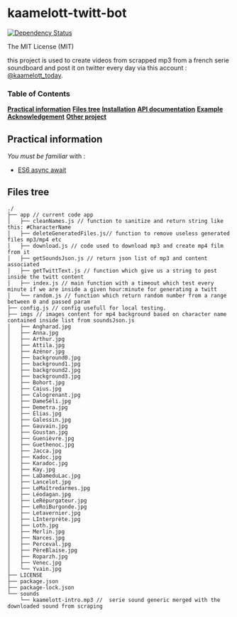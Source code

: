 # **kaamelott-twitt-bot**
[![Dependency Status](https://david-dm.org/benjaminW78/kaamelott-twitt-bot.svg)](https://david-dm.org/benjaminW78/kaamelott-twitt-bot?view=list)

The MIT License (MIT)

this project is used to create videos from scrapped mp3 from a french serie soundboard and post it on twitter every day via this account : [@kaamelott_today](https://twitter.com/kaamelott_today).

### Table of Contents
**[Practical information](#practical-information)** 
**[Files tree](#files-tree)** 
**[Installation](#installation)** 
**[API documentation](#api-documentation)** 
**[Example](#example)** 
**[Acknowledgement](#acknowledgement)** **[Other project](#other-project)**

## **Practical information**
 *You must be familiar* with :
 - [ES6 async await](https://developer.mozilla.org/fr/docs/Web/JavaScript/Reference/Instructions/async_function)

## **Files tree**
```
./
├── app // current code app
│   ├── cleanNames.js // function to sanitize and return string like this: #CharacterName
│   ├── deleteGeneratedFiles.js// function to remove useless generated files mp3/mp4 etc
│   ├── download.js // code used to download mp3 and create mp4 film from it
│   ├── getSoundsJson.js // return json list of mp3 and content associated
│   ├── getTwittText.js // function which give us a string to post inside the twitt content
│   ├── index.js // main function with a timeout which test every minute if we are inside a given hour:minute for generating a twitt
│   └── random.js // function which return random number from a range between 0 and passed param
├── config.js // config usefull for local testing.
├── imgs // images content for mp4 background based on character name contained inside list from soundsJson.js
│   ├── Angharad.jpg
│   ├── Anna.jpg
│   ├── Arthur.jpg
│   ├── Attila.jpg
│   ├── Azénor.jpg
│   ├── background0.jpg
│   ├── background1.jpg
│   ├── background2.jpg
│   ├── background3.jpg
│   ├── Bohort.jpg
│   ├── Caius.jpg
│   ├── Calogrenant.jpg
│   ├── DameSéli.jpg
│   ├── Demetra.jpg
│   ├── Élias.jpg
│   ├── Galessin.jpg
│   ├── Gauvain.jpg
│   ├── Goustan.jpg
│   ├── Guenièvre.jpg
│   ├── Guethenoc.jpg
│   ├── Jacca.jpg
│   ├── Kadoc.jpg
│   ├── Karadoc.jpg
│   ├── Kay.jpg
│   ├── LaDameduLac.jpg
│   ├── Lancelot.jpg
│   ├── LeMaîtredarmes.jpg
│   ├── Léodagan.jpg
│   ├── LeRépurgateur.jpg
│   ├── LeRoiBurgonde.jpg
│   ├── Letavernier.jpg
│   ├── LInterprète.jpg
│   ├── Loth.jpg
│   ├── Merlin.jpg
│   ├── Narces.jpg
│   ├── Perceval.jpg
│   ├── PèreBlaise.jpg
│   ├── Roparzh.jpg
│   ├── Venec.jpg
│   └── Yvain.jpg
├── LICENSE
├── package.json
├── package-lock.json
└── sounds
    └── kaamelott-intro.mp3 //  serie sound generic merged with the downloaded sound from scraping
    
```
